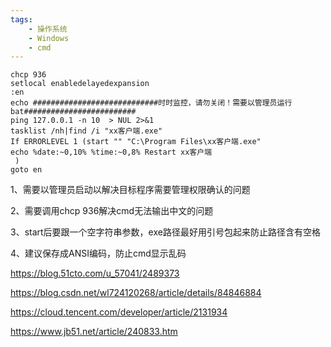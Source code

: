 ```yaml
---
tags:
    - 操作系统
    - Windows
    - cmd
---
```


```
chcp 936
setlocal enabledelayedexpansion
:en
echo ############################时时监控，请勿关闭！需要以管理员运行bat######################### 
ping 127.0.0.1 -n 10  > NUL 2>&1
tasklist /nh|find /i "xx客户端.exe"  
If ERRORLEVEL 1 (start "" "C:\Program Files\xx客户端.exe" 
echo %date:~0,10% %time:~0,8% Restart xx客户端
 )
goto en
```



1、需要以管理员启动以解决目标程序需要管理权限确认的问题

2、需要调用chcp 936解决cmd无法输出中文的问题

3、start后要跟一个空字符串参数，exe路径最好用引号包起来防止路径含有空格

4、建议保存成ANSI编码，防止cmd显示乱码





https://blog.51cto.com/u_57041/2489373

https://blog.csdn.net/wl724120268/article/details/84846884

https://cloud.tencent.com/developer/article/2131934

https://www.jb51.net/article/240833.htm